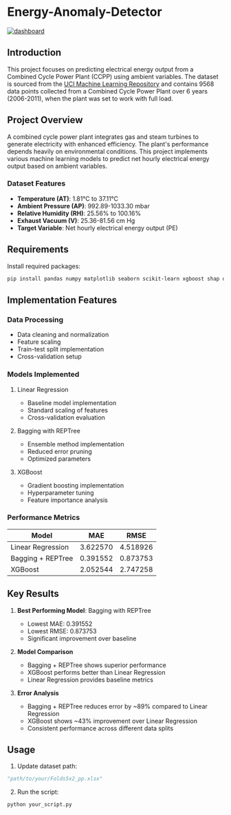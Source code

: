 ﻿# Energy-Anomaly-Detector

[![dashboard](https://img.shields.io/badge/Dashboard_Link-000?style=for-the-badge&logo=ko-fi&logoColor=white)](https://dhruvsharma-05.github.io/)
## Introduction
This project focuses on predicting electrical energy output from a Combined Cycle Power Plant (CCPP) using ambient variables. The dataset is sourced from the [UCI Machine Learning Repository](https://archive.ics.uci.edu/dataset/294/combined+cycle+power+plant) and contains 9568 data points collected from a Combined Cycle Power Plant over 6 years (2006-2011), when the plant was set to work with full load.

## Project Overview
A combined cycle power plant integrates gas and steam turbines to generate electricity with enhanced efficiency. The plant's performance depends heavily on environmental conditions. This project implements various machine learning models to predict net hourly electrical energy output based on ambient variables.

### Dataset Features
- **Temperature (AT)**: 1.81°C to 37.11°C
- **Ambient Pressure (AP)**: 992.89-1033.30 mbar
- **Relative Humidity (RH)**: 25.56% to 100.16%
- **Exhaust Vacuum (V)**: 25.36-81.56 cm Hg
- **Target Variable**: Net hourly electrical energy output (PE)

## Requirements


Install required packages:
```bash
pip install pandas numpy matplotlib seaborn scikit-learn xgboost shap openpyxl
```

## Implementation Features

### Data Processing
- Data cleaning and normalization
- Feature scaling
- Train-test split implementation
- Cross-validation setup

### Models Implemented
1. Linear Regression
   - Baseline model implementation
   - Standard scaling of features
   - Cross-validation evaluation

2. Bagging with REPTree
   - Ensemble method implementation
   - Reduced error pruning
   - Optimized parameters

3. XGBoost
   - Gradient boosting implementation
   - Hyperparameter tuning
   - Feature importance analysis

### Performance Metrics
| Model                | MAE      | RMSE     |
|---------------------|----------|----------|
| Linear Regression   | 3.622570 | 4.518926 |
| Bagging + REPTree   | 0.391552 | 0.873753 |
| XGBoost             | 2.052544 | 2.747258 |

## Key Results
1. **Best Performing Model**: Bagging with REPTree
   - Lowest MAE: 0.391552
   - Lowest RMSE: 0.873753
   - Significant improvement over baseline

2. **Model Comparison**
   - Bagging + REPTree shows superior performance
   - XGBoost performs better than Linear Regression
   - Linear Regression provides baseline metrics

3. **Error Analysis**
   - Bagging + REPTree reduces error by ~89% compared to Linear Regression
   - XGBoost shows ~43% improvement over Linear Regression
   - Consistent performance across different data splits

## Usage

1. Update dataset path:
```python
"path/to/your/Folds5x2_pp.xlsx"
```

2. Run the script:
```bash
python your_script.py
```
